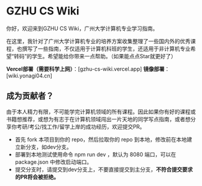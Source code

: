 # GZHU CS Wiki
你好，欢迎来到GZHU CS Wiki，广州大学计算机专业学习指南。

在这里，我针对了广州大学计算机专业的培养方案收集整理了一些国内外的优秀课程，也撰写了一些指南，不仅适用于计算机科班的学生，还适用于非计算机专业希望“转码”的学生。希望能给你带来一点帮助。（如果能点点Star就更好了）

**Vercel部署（需要科学上网）**：[gzhu-cs-wiki.vercel.app]
**镜像部署**： [wiki.yonagi04.cn]

## 成为贡献者？
由于本人精力有限，不可能学完计算机领域的所有课程。因此如果你有好的课程或书籍想推荐，或想为有志于在计算机领域闯出一片天地的同学写点指南，或者想分享你考研/考公/找工作/留学上岸的成功经历，欢迎提交PR。

+ 首先 fork 本项目到你的 repo，然后拉取你的 repo 到本地，修改前在本地建立新分支，如dev分支。
+ 部署到本地测试使用命令 npm run dev ，默认为 8080 端口，可以在 package.json 中修改启动端口。
+ 提交分支时，请提交到dev分支上，不要直接提交到主分支，**不符合提交要求的PR将会被拒绝。**